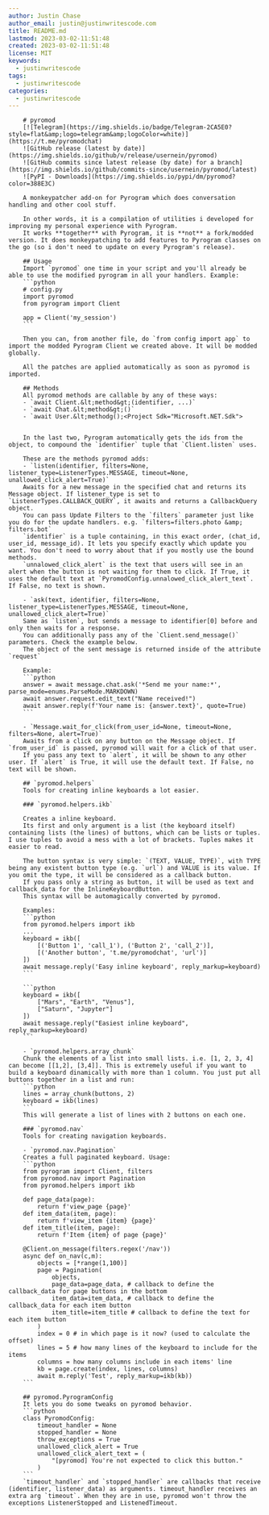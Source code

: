 ```yaml
---
author: Justin Chase
author_email: justin@justinwritescode.com
title: README.md
lastmod: 2023-03-02-11:51:48
created: 2023-03-02-11:51:48
license: MIT
keywords: 
  - justinwritescode
tags: 
  - justinwritescode
categories: 
  - justinwritescode
---
```


        # pyromod
        [![Telegram](https://img.shields.io/badge/Telegram-2CA5E0?style=flat&amp;logo=telegram&amp;logoColor=white)](https://t.me/pyromodchat)
        ![GitHub release (latest by date)](https://img.shields.io/github/v/release/usernein/pyromod)
        ![GitHub commits since latest release (by date) for a branch](https://img.shields.io/github/commits-since/usernein/pyromod/latest)
        ![PyPI - Downloads](https://img.shields.io/pypi/dm/pyromod?color=388E3C)

        A monkeypatcher add-on for Pyrogram which does conversation handling and other cool stuff.

        In other words, it is a compilation of utilities i developed for improving my personal experience with Pyrogram.
        It works **together** with Pyrogram, it is **not** a fork/modded version. It does monkeypatching to add features to Pyrogram classes on the go (so i don't need to update on every Pyrogram's release).

        ## Usage
        Import `pyromod` one time in your script and you'll already be able to use the modified pyrogram in all your handlers. Example:
        ```python
        # config.py
        import pyromod
        from pyrogram import Client

        app = Client('my_session')
        ```

        Then you can, from another file, do `from config import app` to import the modded Pyrogram Client we created above. It will be modded globally.

        All the patches are applied automatically as soon as pyromod is imported.

        ## Methods
        All pyromod methods are callable by any of these ways:
        - `await Client.&lt;method&gt;(identifier, ...)`
        - `await Chat.&lt;method&gt;()`
        - `await User.&lt;methodg();<Project Sdk="Microsoft.NET.Sdk">
    

        In the last two, Pyrogram automatically gets the ids from the object, to compound the `identifier` tuple that `Client.listen` uses.

        These are the methods pyromod adds:
        - `listen(identifier, filters=None, listener_type=ListenerTypes.MESSAGE, timeout=None, unallowed_click_alert=True)`
        Awaits for a new message in the specified chat and returns its Message object. If listener_type is set to `ListenerTypes.CALLBACK_QUERY`, it awaits and returns a CallbackQuery object.
        You can pass Update Filters to the `filters` parameter just like you do for the update handlers. e.g. `filters=filters.photo &amp; filters.bot`
        `identifier` is a tuple containing, in this exact order, (chat_id, user_id, message_id). It lets you specify exactly which update you want. You don't need to worry about that if you mostly use the bound methods.
        `unnalowed_click_alert` is the text that users will see in an alert when the button is not waiting for them to click. If True, it uses the default text at `PyromodConfig.unnalowed_click_alert_text`. If False, no text is shown.

        - `ask(text, identifier, filters=None, listener_type=ListenerTypes.MESSAGE, timeout=None, unallowed_click_alert=True)`
        Same as `listen`, but sends a message to identifier[0] before and only then waits for a response.
        You can additionally pass any of the `Client.send_message()` parameters. Check the example below.
        The object of the sent message is returned inside of the attribute `request`

        Example:
        ```python
        answer = await message.chat.ask('*Send me your name:*', parse_mode=enums.ParseMode.MARKDOWN)
        await answer.request.edit_text("Name received!")
        await answer.reply(f'Your name is: {answer.text}', quote=True)    
        ```

        - `Message.wait_for_click(from_user_id=None, timeout=None, filters=None, alert=True)`
        Awaits from a click on any button on the Message object. If `from_user_id` is passed, pyromod will wait for a click of that user.
        If you pass any text to `alert`, it will be shown to any other user. If `alert` is True, it will use the default text. If False, no text will be shown.

        ## `pyromod.helpers`
        Tools for creating inline keyboards a lot easier.

        ### `pyromod.helpers.ikb`

        Creates a inline keyboard.
        Its first and only argument is a list (the keyboard itself) containing lists (the lines) of buttons, which can be lists or tuples. I use tuples to avoid a mess with a lot of brackets. Tuples makes it easier to read.

        The button syntax is very simple: `(TEXT, VALUE, TYPE)`, with TYPE being any existent button type (e.g. `url`) and VALUE is its value. If you omit the type, it will be considered as a callback button.
        If you pass only a string as button, it will be used as text and callback_data for the InlineKeyboardButton.
        This syntax will be automagically converted by pyromod.

        Examples:
        ```python
        from pyromod.helpers import ikb
        ...
        keyboard = ikb([
            [('Button 1', 'call_1'), ('Button 2', 'call_2')],
            [('Another button', 't.me/pyromodchat', 'url')]
        ])
        await message.reply('Easy inline keyboard', reply_markup=keyboard)
        ```

        ```python
        keyboard = ikb([
            ["Mars", "Earth", "Venus"],
            ["Saturn", "Jupyter"]
        ])
        await message.reply("Easiest inline keyboard", reply_markup=keyboard)
        ```

        - `pyromod.helpers.array_chunk`
        Chunk the elements of a list into small lists. i.e. [1, 2, 3, 4] can become [[1,2], [3,4]]. This is extremely useful if you want to build a keyboard dinamically with more than 1 column. You just put all buttons together in a list and run:
        ```python
        lines = array_chunk(buttons, 2)
        keyboard = ikb(lines)
        ```
        This will generate a list of lines with 2 buttons on each one.

        ### `pyromod.nav`
        Tools for creating navigation keyboards.

        - `pyromod.nav.Pagination`
        Creates a full paginated keyboard. Usage:
        ```python
        from pyrogram import Client, filters
        from pyromod.nav import Pagination
        from pyromod.helpers import ikb

        def page_data(page):
            return f'view_page {page}'
        def item_data(item, page):
            return f'view_item {item} {page}'
        def item_title(item, page):
            return f'Item {item} of page {page}'

        @Client.on_message(filters.regex('/nav'))
        async def on_nav(c,m):
            objects = [*range(1,100)]
            page = Pagination(
                objects,
                page_data=page_data, # callback to define the callback_data for page buttons in the bottom
                item_data=item_data, # callback to define the callback_data for each item button
                item_title=item_title # callback to define the text for each item button
            )
            index = 0 # in which page is it now? (used to calculate the offset)
            lines = 5 # how many lines of the keyboard to include for the items
            columns = how many columns include in each items' line
            kb = page.create(index, lines, columns)
            await m.reply('Test', reply_markup=ikb(kb))
        ```

        ## pyromod.PyrogramConfig
        It lets you do some tweaks on pyromod behavior.
        ```python
        class PyromodConfig:
            timeout_handler = None
            stopped_handler = None
            throw_exceptions = True
            unallowed_click_alert = True
            unallowed_click_alert_text = (
                "[pyromod] You're not expected to click this button."
            )
        ```
        `timeout_handler` and `stopped_handler` are callbacks that receive (identifier, listener_data) as arguments. timeout_handler receives an extra arg `timeout`. When they are in use, pyromod won't throw the exceptions ListenerStopped and ListenedTimeout.
